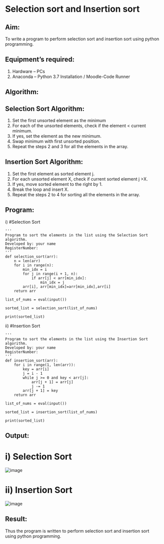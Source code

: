# Selection sort and Insertion sort
## Aim:
To write a program to perform selection sort and insertion sort using python programming.
## Equipment’s required:
1.	Hardware – PCs
2.	Anaconda – Python 3.7 Installation / Moodle-Code Runner
## Algorithm:
## Selection Sort Algorithm:
1.	Set the first unsorted element as the minimum
2.	For each of the unsorted elements, check if the element < current minimum.
3.	If yes, set the element as the new minimum.
4.	Swap minimum with first unsorted position.
5.	Repeat the steps 2 and 3 for all the elements in the array.
## Insertion Sort Algorithm:
1.	Set the first element as sorted element j.
2.	For each unsorted element X, check if current sorted element j >X.
3.	If yes, move sorted element to the right by 1.
4.	Break the loop and insert X.
5.	Repeat the steps 2 to 4 for sorting all the elements in the array.
## Program:
i)	#Selection Sort
```
''' 
Program to sort the elements in the list using the Selection Sort algorithm.
Developed by: your name
RegisterNumber: 
'''
def selection_sort(arr):
    n = len(arr)
    for i in range(n):
        min_idx = i
        for j in range(i + 1, n):
            if arr[j] < arr[min_idx]:
                min_idx = j
        arr[i], arr[min_idx]=arr[min_idx],arr[i]
    return arr

list_of_nums = eval(input())

sorted_list = selection_sort(list_of_nums)

print(sorted_list)
```
ii)	#Insertion Sort
```
''' 
Program to sort the elements in the list using the Insertion Sort algorithm.
Developed by: your name
RegisterNumber: 
'''
def insertion_sort(arr):
    for i in range(1, len(arr)):
        key = arr[i]
        j = i - 1
        while j >= 0 and key < arr[j]:
            arr[j + 1] = arr[j]
            j -= 1
        arr[j + 1] = key
    return arr

list_of_nums = eval(input())

sorted_list = insertion_sort(list_of_nums)

print(sorted_list)
```
## Output:

# i) Selection Sort
![image](https://github.com/Darkwebnew/Sorting-Algorithm/assets/143114486/9c5f341d-a482-4e12-9259-9a575f694594)

# ii)	Insertion Sort
![image](https://github.com/Darkwebnew/Sorting-Algorithm/assets/143114486/33ba2470-72cc-4f72-b07f-529cfce2124b)

## Result:
Thus the program is written to perform selection sort and insertion sort using python programming.
